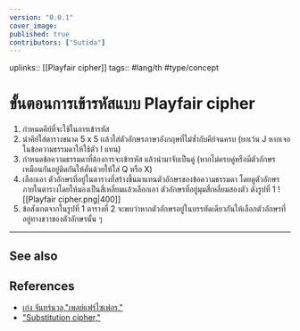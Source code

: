 ```yaml
---
version: "0.0.1"
cover_image:
published: true
contributors: ["Sutida"]
---
```

uplinks:: [[Playfair cipher]]
tags:: #lang/th #type/concept

# ขั้นตอนการเข้ารหัสแบบ Playfair cipher
1. กำหนดคีย์ที่จะใช้ในการเข้ารหัส
2. นำคีย์ใส่ตารางขนาด 5 x 5 เเล้วใส่ตัวอักษรภาษาอังกฤษที่ไม่ซ้ำกับคีย์จนครบ (ยกเว้น J หากเจอในข้อความธรรมดาให้ใช้ตัว I แทน)
3. กำหนดข้อความธรรมดาที่ต้องการจะเข้ารหัส แล้วนำมาจับเป็นคู่ (หากไม่ครบคู่หรือมีตัวอักษรเหมือนกันอยู่ติดกันให้คั่นด้วยให้ใส่ Q หรือ X)
4. เลือกเอา ตัวอักษรที่อยู่ในตารางที่สร้างขึ้นมาแทนตัวอักษรของข้อความธรรมดา โดยดูตัวอักษรภายในตารางโดยให้มองเป็นสี่เหลี่ยมแล้วเลือกเอา ตัวอักษรที่อยู่มุมสี่เหลี่ยมสองตัว ดังรูปที่ 1 
![[Playfair cipher.png|400]]
5. ข้อสังเกตจากในรูปที่ 1 ตารางที่ 2 จะพบว่าหากตัวอักษรอยู่ในบรรทัดเดียวกันให้เลือกตัวอักษรที่อยู่ทางขวาของตัวอักษรนั้น ๆ
---
## See also
## References
- [เก่ง จันทร์นวล,"เพลย์แฟร์ไซเฟอร,"](http://blog.bru.ac.th/wp-content/uploads/2020/09/flayfair.pdf)
- ["Substitution cipher,"](https://cryptography.fandom.com/wiki/Substitution_cipher#Polygraphic_substitution)
